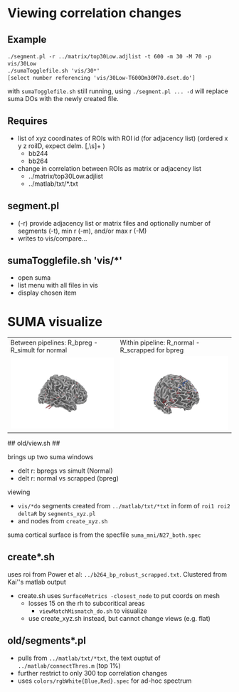 # Viewing correlation changes
## Example
    ./segment.pl -r ../matrix/top30Low.adjlist -t 600 -m 30 -M 70 -p vis/30Low
    ./sumaTogglefile.sh 'vis/30*'
    [select number referencing 'vis/30Low-T600Dm30M70.dset.do']

with `sumaTogglefile.sh` still running, using `./segment.pl ... -d` will replace suma DOs with the newly created file.


## Requires
* list of xyz coordinates of ROIs with ROI id (for adjacency list) (ordered x y z roiID, expect delm. [,\s]+ )
    * bb244
    * bb264
* change in correlation between ROIs as matrix or adjacency list
    * ../matrix/top30Low.adjlist
    * ../matlab/txt/*.txt

## segment.pl
* (-r) provide adjacency list or matrix files and optionally number of segments (-t), min r (-m), and/or max r (-M)
* writes to vis/compare...

## sumaTogglefile.sh 'vis/*'
* open suma 
* list menu with all files in vis
* display chosen item


# SUMA visualize  #

<table><tr><td>
 Between pipelines: R_bpreg - R_simult for normal
 </td><td>
 Within pipeline: R_normal - R_scrapped for bpreg </td></tr>
 <tr><td>
 <img src="https://github.com/WillForan/PowerFoci/raw/master/suma/pics/betweenPipe-rotate.gif">
 </td><td>
 <img src="https://github.com/WillForan/PowerFoci/raw/master/suma/pics/withinPipe-rotate.gif">
 </td></tr>
</table>
## old/view.sh ##

brings up two suma windows 

* delt r: bpregs vs simult (Normal)  
* delt r: normal vs scrapped (bpreg) 

viewing

* `vis/*do` segments created from `../matlab/txt/*txt` in form of `roi1 roi2 deltaR` by `segments_xyz.pl`
* and nodes from `create_xyz.sh`

suma cortical surface is from the specfile `suma_mni/N27_both.spec`

## create*.sh ##

uses roi from Power et al: `../b264_bp_robust_scrapped.txt`. Clustered from Kai''s matlab output

* create.sh uses  `SurfaceMetrics -closest_node` to put coords on mesh
    * losses 15 on the rh to subcoritical areas 
        * `viewMatchMismatch_do.sh` to visualize 
    * use create_xyz.sh instead, but cannot change views (e.g. flat)

## old/segments*.pl ##

* pulls from `../matlab/txt/*txt`, the text ouptut of `../matlab/connectThres.m` (top 1%)
* further restrict to only 300 top correlation changes
* uses `colors/rgbWhite{Blue,Red}.spec` for ad-hoc spectrum



